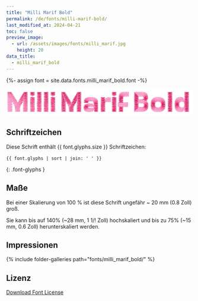 ```yaml
---
title: "Milli Marif Bold"
permalink: /de/fonts/milli-marif-bold/
last_modified_at: 2024-04-21
toc: false
preview_image:
  - url: /assets/images/fonts/milli_marif.jpg
    height: 20
data_title:
  - milli_marif_bold
---
```

{%- assign font = site.data.fonts.milli_marif_bold.font -%}

![Milli_Marif](/assets/images/fonts/milli_marif.jpg)

## Schriftzeichen

Diese Schrift enthält  {{ font.glyphs.size }} Schriftzeichen:

```
{{ font.glyphs | sort | join: ' ' }}
```
{: .font-glyphs }

## Maße

Bei einer Skalierung von 100 % ist diese Schrift ungefähr ~ 20 mm (0.8 Zoll) groß.

Sie kann bis auf 140% (~28 mm, 1 1/! Zoll) hochskaliert und bis zu 75% (~15 mm, 0.6 Zoll) herunterskaliert werden.

## Impressionen

{% include folder-galleries path="fonts/milli_marif_bold/" %}

## Lizenz

[Download Font License](https://github.com/inkstitch/inkstitch/tree/main/fonts/milli_marif_bold/LICENSE.txt)
